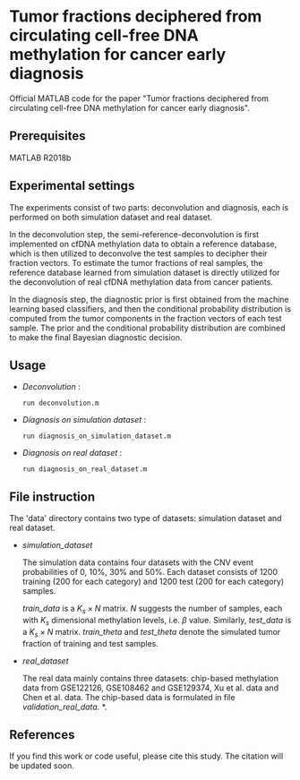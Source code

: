# Tumor fractions deciphered from circulating cell-free DNA methylation for cancer early diagnosis

Official MATLAB code for the paper "Tumor fractions deciphered from circulating cell-free DNA methylation for cancer early diagnosis".

## Prerequisites

MATLAB R2018b

## Experimental settings

The experiments consist of two parts: deconvolution and diagnosis, each is performed on both simulation dataset and real dataset.

In the deconvolution step, the semi-reference-deconvolution is first implemented on cfDNA methylation data to obtain a reference database, which is then utilized to deconvolve the test samples to decipher their fraction vectors. To estimate the tumor fractions of real samples, the reference database learned from simulation dataset is directly utilized for the deconvolution of real cfDNA methylation data from cancer patients.

In the diagnosis step, the diagnostic prior is first obtained from the machine learning based classifiers, and then the conditional probability distribution is computed from the tumor components in the fraction vectors of each test sample. The prior and the conditional probability distribution are combined to make the final Bayesian diagnostic decision.



## Usage

+ *Deconvolution* : 
  ```
  run deconvolution.m
  ```
+ *Diagnosis on simulation dataset* : 
  ```
  run diagnosis_on_simulation_dataset.m
  ```
+ *Diagnosis on real dataset* : 
  ```
  run diagnosis_on_real_dataset.m
  ```

## File instruction


The 'data' directory contains two type of datasets: simulation dataset and real dataset.

+ *simulation_dataset*

  The simulation data contains four datasets with the CNV event probabilities of 0, 10%, 30% and 50%. Each dataset consists of 1200 training (200 for each category) and 1200 test (200 for each category) samples.

  *train_data* is a $K_s \times N$ matrix. $N$ suggests the number of samples, each with $K_s$ dimensional methylation levels, i.e. $\beta$ value. Similarly, *test_data* is a $K_s \times N$ matrix. *train_theta* and *test_theta* denote the simulated tumor fraction of training and test samples.

+ *real_dataset*
  
  The real data mainly contains three datasets: chip-based methylation data from GSE122126, GSE108462 and GSE129374, Xu et al. data and Chen et al. data. The chip-based data is formulated in file *validation_real_data.* *.


## References
If you find this work or code useful, please cite this study. The citation will be updated soon.

